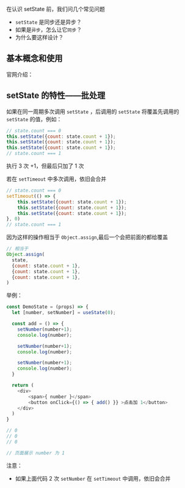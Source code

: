 在认识 setState 前，我们问几个常见问题
- `setState` 是同步还是异步？
- 如果是`异步`，怎么让它`同步`？
- 为什么要这样设计？

## 基本概念和使用

官网介绍：


## setState 的特性——批处理

如果在同一周期多次调用 `setState` ，后调用的 `setState` 将覆盖先调用的 `setState` 的值，例如：

```js
// state.count === 0
this.setState({count: state.count + 1});
this.setState({count: state.count + 1});
this.setState({count: state.count + 1});
// state.count === 1
```
执行 3 次 +1，但最后只加了 1 次

若在 `setTimeout` 中多次调用，依旧会合并
```js
// state.count === 0
setTimeout(() => {
    this.setState({count: state.count + 1});
    this.setState({count: state.count + 1});
    this.setState({count: state.count + 1});
}, 0)
// state.count === 1
```
因为这样的操作相当于 `Object.assign`,最后一个会把前面的都给覆盖
```js
// 相当于
Object.assign(
  state,
  {count: state.count + 1},
  {count: state.count + 1},
  {count: state.count + 1},
)
```
举例：

```js
const DemoState = (props) => {
  let [number, setNumber] = useState(0);

  const add = () => {
    setNumber(number+1);
    console.log(number);

    setNumber(number+1);
    console.log(number);

    setNumber(number+1);
    console.log(number);
  }

  return (
    <div>
        <span>{ number }</span>
        <button onClick={() => { add() }} >点击加 1</button>
    </div>
  )
}

// 0
// 0
// 0

// 页面展示 number 为 1
```

注意：

- 如果上面代码 2 次 `setNumber` 在 `setTimeout` 中调用，依旧会合并


